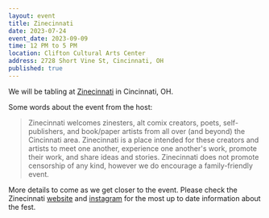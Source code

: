 ```yaml
---
layout: event
title: Zinecinnati
date: 2023-07-24
event_date: 2023-09-09
time: 12 PM to 5 PM
location: Clifton Cultural Arts Center
address: 2728 Short Vine St, Cincinnati, OH
published: true
---
```


We will be tabling at [Zinecinnati](https://www.zinecinnati.com/) in Cincinnati, OH.

Some words about the event from the host:

> Zinecinnati welcomes zinesters, alt comix creators, poets, self-publishers, and book/paper artists from all over (and beyond) the Cincinnati area. Zinecinnati is a place intended for these creators and artists to meet one another, experience one another's work, promote their work, and share ideas and stories. Zinecinnati does not promote censorship of any kind, however we do encourage a family-friendly event. 

<!--more-->

More details to come as we get closer to the event. Please check the Zinecinnati [website](https://www.zinecinnati.com/) and [instagram](https://www.instagram.com/zinecinnati/) for the most up to date information about the fest.
